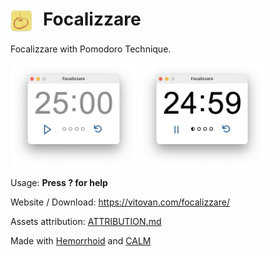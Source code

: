 # <img style="vertical-align:middle;margin-right:10px;width:1.26em;" alt="Focalizzare" src="./images/icon-head.png"> Focalizzare

Focalizzare with Pomodoro Technique.

<img width="40%" alt="Focalizzare Paused" src="./images/25-minutes.png"> <img width="40%" alt="Focalizzare Running" src="./images/24-minutes.png">

Usage: **Press ? for help**



Website / Download: https://vitovan.com/focalizzare/

Assets attribution: [ATTRIBUTION.md](assets/ATTRIBUTION.md)



Made with [Hemorrhoid](https://en.wikipedia.org/wiki/Hemorrhoid) and [CALM](https://github.com/VitoVan/calm)


